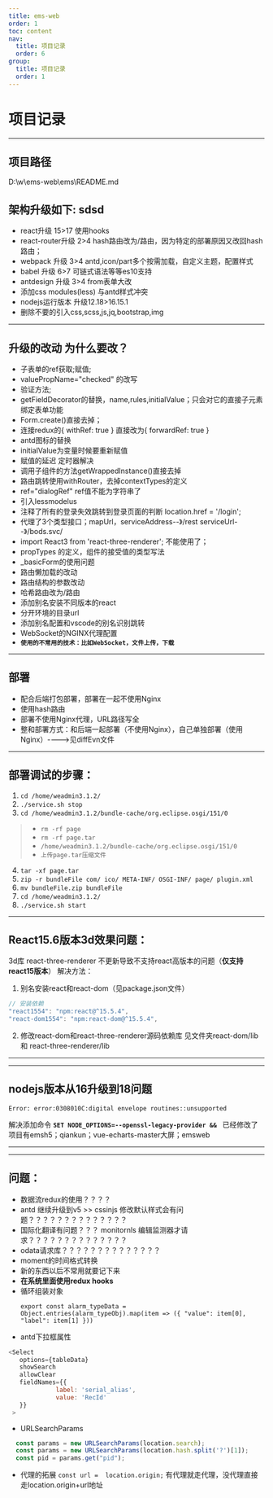 ```yaml
---
title: ems-web
order: 1
toc: content
nav:
  title: 项目记录
  order: 6
group: 
  title: 项目记录
  order: 1
---
```


# 项目记录
-----
## 项目路径
D:\w\ems-web\ems\README.md

## 架构升级如下:   sdsd
* react升级 15>17         使用hooks
* react-router升级 2>4    hash路由改为/路由，因为特定的部署原因又改回hash路由；
* webpack  升级 3>4       antd,icon/part多个按需加载，自定义主题，配置样式
* babel       升级 6>7    可链式语法等等es10支持
* antdesign  升级 3>4     from表单大改
* 添加css modules(less)         与antd样式冲突
* nodejs运行版本 升级12.18>16.15.1
* 删除不要的引入css,scss,js,jq,bootstrap,img

-----

## 升级的改动 为什么要改？
* 子表单的ref获取;赋值;
* valuePropName="checked" 的改写
* 验证方法;
* getFieldDecorator的替换，name,rules,initialValue；只会对它的直接子元素绑定表单功能
* Form.create()直接去掉；
* 连接redux的{ withRef: true } 直接改为{ forwardRef: true }
* antd图标的替换
* initialValue为变量时候要重新赋值
* 赋值的延迟 定时器解决
* 调用子组件的方法getWrappedInstance()直接去掉
* 路由跳转使用withRouter，去掉contextTypes的定义
* ref="dialogRef" ref值不能为字符串了
* 引入lessmodelus
* 注释了所有的登录失效跳转到登录页面的判断 location.href = '/login';
* 代理了3个类型接口；mapUrl，serviceAddress--》/rest   serviceUrl--》/bods.svc/
* import React3 from 'react-three-renderer'; 不能使用了；
* propTypes 的定义，组件的接受值的类型写法
* _basicForm的使用问题
* 路由懒加载的改动
* 路由结构的参数改动
* 哈希路由改为/路由
* 添加别名安装不同版本的react
* 分开环境的目录url
* 添加别名配置和vscode的别名识别跳转
* WebSocket的NGINX代理配置
* **`使用的不常用的技术：比如WebSocket，文件上传，下载`**


-----

## 部署
* 配合后端打包部署，部署在一起不使用Nginx
* 使用hash路由
* 部署不使用Nginx代理，URL路径写全
* 整和部署方式：和后端一起部署（不使用Nginx），自己单独部署（使用Nginx）---->见diffEvn文件

-----

## 部署调试的步骤：
1. `cd /home/weadmin3.1.2/`
2. `./service.sh stop`
3. `cd /home/weadmin3.1.2/bundle-cache/org.eclipse.osgi/151/0`
> * `rm -rf page ` 
> * `rm -rf page.tar`  
> * `/home/weadmin3.1.2/bundle-cache/org.eclipse.osgi/151/0`  
> * `上传page.tar压缩文件`
4. `tar -xf page.tar`
5. `zip -r bundleFile com/ ico/ META-INF/ OSGI-INF/ page/ plugin.xml`
6. `mv bundleFile.zip bundleFile`
7. `cd /home/weadmin3.1.2/`
8. `./service.sh start`




-----

 ## React15.6版本3d效果问题：
3d库 react-three-renderer 不更新导致不支持react高版本的问题（**仅支持react15版本**）
解决方法：
1. 别名安装react和react-dom（见package.json文件）
``` JavaScript
// 安装依赖
"react1554": "npm:react@^15.5.4",
"react-dom1554": "npm:react-dom@^15.5.4",
```
2. 修改react-dom和react-three-renderer源码依赖库
见文件夹react-dom/lib 和 react-three-renderer/lib

-----



 -----

## nodejs版本从16升级到18问题
`Error: error:0308010C:digital envelope routines::unsupported`

解决添加命令 **`SET NODE_OPTIONS=--openssl-legacy-provider && `**
已经修改了项目有emsh5；qiankun；vue-echarts-master大屏；emsweb

 -----


 
 -----

 ## 问题：
 * 数据流redux的使用？？？？
 * antd 继续升级到v5  >>  cssinjs 修改默认样式会有问题？？？？？？？？？？？？？？
 * 国际化翻译有问题？？？ monitornls 编辑监测器才请求？？？？？？？？？？？？？？
 * odata请求库？？？？？？？？？？？？？？
 * moment的时间格式转换
 * 新的东西以后不常用就要记下来
 * **在系统里面使用redux hooks**
 * 循环组装对象  
   ```
   export const alarm_typeData = Object.entries(alarm_typeObj).map(item => ({ "value": item[0], "label": item[1] }))
   ```
 * antd下拉框属性
 ``` JavaScript
 <Select 
    options={tableData} 
    showSearch 
    allowClear 
    fieldNames={{
              label: 'serial_alias',
              value: 'RecId'
    }}
  >
  ```
  * URLSearchParams
  ``` JavaScript
    const params = new URLSearchParams(location.search);
    const params = new URLSearchParams(location.hash.split('?')[1]);
    const pid = params.get("pid");
  ```

  * 代理的拓展
    `const url =  location.origin;`
    有代理就走代理，没代理直接走location.origin+url地址
  




 